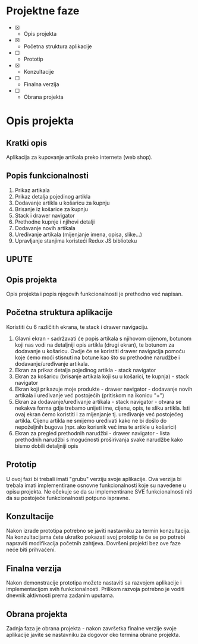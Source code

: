 # Projektne faze
- [x] - Opis projekta
- [x] - Početna struktura aplikacije
- [ ] - Prototip
- [x] - Konzultacije
- [ ] - Finalna verzija
- [ ] - Obrana projekta

# Opis projekta
## Kratki opis
Aplikacija za kupovanje artikala preko interneta (web shop).

## Popis funkcionalnosti
1. Prikaz artikala
2. Prikaz detalja pojedinog artikla
3. Dodavanje artikla u košaricu za kupnju
4. Brisanje iz košarice za kupnju
5. Stack i drawer navigator
6. Prethodne kupnje i njihovi detalji
7. Dodavanje novih artikala
8. Uređivanje artikala (mijenjanje imena, opisa, slike...)
9. Upravljanje stanjima koristeći Redux JS biblioteku

## UPUTE
## Opis projekta
Opis projekta i popis njegovih funkcionalnosti je prethodno već napisan.

## Početna struktura aplikacije
Koristiti ću 6 različitih ekrana, te stack i drawer navigaciju. 
1. Glavni ekran - sadržavati će popis artikala s njihovom cijenom, botunom koji nas vodi na detaljniji opis artikla (drugi ekran), te botunom za dodavanje u košaricu.
Ovdje će se koristiti drawer navigacija pomoću koje ćemo moći stisnuti na botune kao što su prethodne narudžbe i dodavanje/uređivanje artikala.
2. Ekran za prikaz detalja pojedinog artikla - stack navigator
3. Ekran za košaricu (brisanje artikala koji su u košarici, te kupnja) - stack navigator
4. Ekran koji prikazuje moje produkte - drawer navigator - dodavanje novih artikala i uređivanje već postojećih (pritiskom na ikonicu "+")
5. Ekran za dodavanje/uređivanje artikala - stack navigator - otvara se nekakva forma gdje trebamo unijeti ime, cijenu, opis, te sliku artikla. Isti ovaj ekran ćemo koristiti i za mijenjanje tj. uređivanje već postojećeg artikla. Cijenu artikla ne smijemo uređivati kako ne bi došlo do nepoželjnih bugova (npr. ako korisnik već ima te artikle u košarici)
6. Ekran za pregled prethodnih narudžbi - drawer navigator - lista prethodnih narudžbi s mogućnosti proširivanja svake narudžbe kako bismo dobili detaljniji opis

## Prototip
U ovoj fazi bi trebali imati "grubu" verziju svoje aplikacije. Ova verzija bi trebala imati implementirane osnovne funkcionalnosti koje su navedene u opisu projekta. Ne očekuje se da su implementirane SVE funkcionalnosti niti da su postojeće funkcionalnosti potpuno ispravne.

## Konzultacije
Nakon izrade prototipa potrebno se javiti nastavniku za termin konzultacija. Na konzultacijama ćete ukratko pokazati svoj prototip te će se po potrebi napraviti modifikacija početnih zahtjeva. Dovršeni projekti bez ove faze neće biti prihvaćeni.

## Finalna verzija
Nakon demonstracije prototipa možete nastaviti sa razvojem aplikacije i implementacijom svih funkcionalnosti. Prilikom razvoja potrebno je voditi dnevnik aktivnosti prema zadanim uputama.

## Obrana projekta
Zadnja faza je obrana projekta - nakon završetka finalne verzije svoje aplikacije javite se nastavniku za dogovor oko termina obrane projekta.